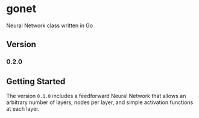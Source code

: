 # gonet

Neural Network class written in Go

## Version
### 0.2.0

## Getting Started
The version `0.1.0` includes a feedforward Neural Network that allows an arbitrary number of layers, nodes per layer, and simple activation functions at each layer.
